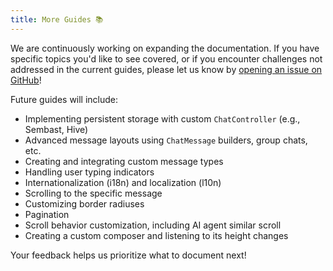 ```yaml
---
title: More Guides 📚
---
```


We are continuously working on expanding the documentation. If you have specific topics you'd like to see covered, or if you encounter challenges not addressed in the current guides, please let us know by [opening an issue on GitHub](https://github.com/flyerhq/flutter_chat_ui/issues)!

Future guides will include:

* Implementing persistent storage with custom `ChatController` (e.g., Sembast, Hive)
* Advanced message layouts using `ChatMessage` builders, group chats, etc.
* Creating and integrating custom message types
* Handling user typing indicators
* Internationalization (i18n) and localization (l10n)
* Scrolling to the specific message
* Customizing border radiuses
* Pagination
* Scroll behavior customization, including AI agent similar scroll
* Creating a custom composer and listening to its height changes


Your feedback helps us prioritize what to document next!
